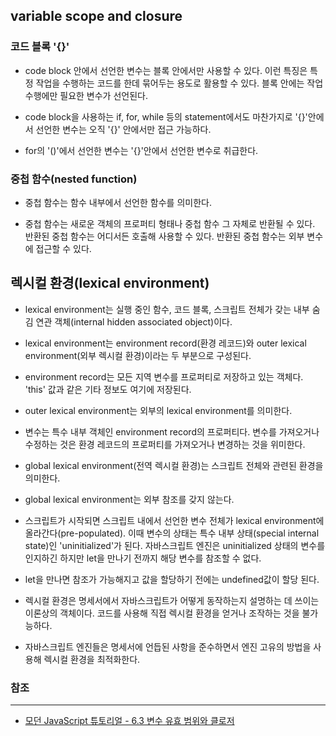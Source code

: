 ## variable scope and closure

### 코드 블록 '{}'

- code block 안에서 선언한 변수는 블록 안에서만 사용할 수 있다. 이런 특징은 특정 작업을 수행하는 코드를 한데 묶어두는 용도로 활용할 수 있다. 블록 안에는 작업 수행에만 필요한 변수가 선언된다.

- code block을 사용하는 if, for, while 등의 statement에서도 마찬가지로 '{}'안에서 선언한 변수는 오직 '{}' 안에서만 접근 가능하다.

- for의 '()'에서 선언한 변수는 '{}'안에서 선언한 변수로 취급한다.

### 중첩 함수(nested function)

- 중첩 함수는 함수 내부에서 선언한 함수를 의미한다.

- 중첩 함수는 새로운 객체의 프로퍼티 형태나 중첩 함수 그 자체로 반환될 수 있다. 반환된 중첩 함수는 어디서든 호출해 사용할 수 있다. 반환된 중첩 함수는 외부 변수에 접근할 수 있다.

## 렉시컬 환경(lexical environment)

- lexical environment는 실행 중인 함수, 코드 블록, 스크립트 전체가 갖는 내부 숨김 연관 객체(internal hidden associated object)이다.

- lexical environment는 environment record(환경 레코드)와 outer lexical environment(외부 렉시컬 환경)이라는 두 부분으로 구성된다.

- environment record는 모든 지역 변수를 프로퍼티로 저장하고 있는 객체다. 'this' 값과 같은 기타 정보도 여기에 저장된다.

- outer lexical environment는 외부의 lexical environment를 의미한다.

- 변수는 특수 내부 객체인 environment record의 프로퍼티다. 변수를 가져오거나 수정하는 것은 환경 레코드의 프로퍼티를 가져오거나 변경하는 것을 위미한다.

- global lexical environment(전역 렉시컬 환경)는 스크립트 전체와 관련된 환경을 의미한다.

- global lexical environment는 외부 참조를 갖지 않는다.

- 스크립트가 시작되면 스크립트 내에서 선언한 변수 전체가 lexical environment에 올라간다(pre-populated). 이때 변수의 상태는 특수 내부 상태(special internal state)인 'uninitialized'가 된다. 자바스크립트 엔진은 uninitialized 상태의 변수를 인지하긴 하지만 let을 만나기 전까지 해당 변수를 참조할 수 없다.

- let을 만나면 참조가 가능해지고 값을 할당하기 전에는 undefined값이 할당 된다.

- 렉시컬 환경은 명세서에서 자바스크립트가 어떻게 동작하는지 설명하는 데 쓰이는 이론상의 객체이다. 코드를 사용해 직접 렉시컬 환경을 얻거나 조작하는 것을 불가능하다.

- 자바스크립트 엔진들은 명세서에 언듭된 사항을 준수하면서 엔진 고유의 방법을 사용해 렉시컬 환경을 최적화한다.

### 참조
---

- [모던 JavaScript 튜토리얼 - 6.3 변수 유효 범위와 클로저](https://ko.javascript.info/closure)